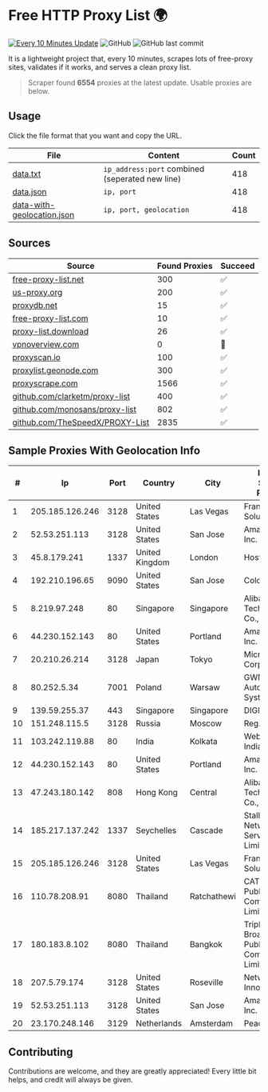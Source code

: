 
# Free HTTP Proxy List 🌍

[![Every 10 Minutes Update](https://github.com/mertguvencli/http-proxy-list/actions/workflows/main.yml/badge.svg?branch=main)](https://github.com/mertguvencli/http-proxy-list/actions/workflows/main.yml)
![GitHub](https://img.shields.io/github/license/mertguvencli/http-proxy-list)
![GitHub last commit](https://img.shields.io/github/last-commit/mertguvencli/http-proxy-list)

It is a lightweight project that, every 10 minutes, scrapes lots of free-proxy sites, validates if it works, and serves a clean proxy list.


> Scraper found **6554** proxies at the latest update. Usable proxies are below.

## Usage

Click the file format that you want and copy the URL.


|File|Content|Count|
|----|-------|-----|
|[data.txt](https://raw.githubusercontent.com/mertguvencli/http-proxy-list/main/proxy-list/data.txt)|`ip_address:port` combined (seperated new line)|418|
|[data.json](https://raw.githubusercontent.com/mertguvencli/http-proxy-list/main/proxy-list/data.json)|`ip, port`|418|
|[data-with-geolocation.json](https://raw.githubusercontent.com/mertguvencli/http-proxy-list/main/proxy-list/data-with-geolocation.json)|`ip, port, geolocation`|418|

## Sources

|Source|Found Proxies|Succeed|
|------|-------------|-------|
|[free-proxy-list.net](https://free-proxy-list.net)|300|✅|
|[us-proxy.org](https://www.us-proxy.org)|200|✅|
|[proxydb.net](http://proxydb.net)|15|✅|
|[free-proxy-list.com](https://free-proxy-list.com/?page=&port=&type%5B%5D=http&type%5B%5D=https&up_time=0&search=Search)|10|✅|
|[proxy-list.download](https://www.proxy-list.download/HTTP)|26|✅|
|[vpnoverview.com](https://vpnoverview.com/privacy/anonymous-browsing/free-proxy-servers)|0|🚫|
|[proxyscan.io](https://www.proxyscan.io)|100|✅|
|[proxylist.geonode.com](https://proxylist.geonode.com/api/proxy-list?limit=300&page=1&sort_by=lastChecked&sort_type=desc&protocols=http,https)|300|✅|
|[proxyscrape.com](https://api.proxyscrape.com/v2/?request=displayproxies&protocol=http&timeout=10000&country=all&ssl=all&anonymity=all)|1566|✅|
|[github.com/clarketm/proxy-list](https://raw.githubusercontent.com/clarketm/proxy-list/master/proxy-list-raw.txt)|400|✅|
|[github.com/monosans/proxy-list](https://raw.githubusercontent.com/monosans/proxy-list/main/proxies/http.txt)|802|✅|
|[github.com/TheSpeedX/PROXY-List](https://raw.githubusercontent.com/TheSpeedX/PROXY-List/master/http.txt)|2835|✅|


## Sample Proxies With Geolocation Info

|#|Ip|Port|Country|City|Internet Service Provider|
|-|--|----|-------|----|-------------------------|
|1|205.185.126.246|3128|United States|Las Vegas|FranTech Solutions|
|2|52.53.251.113|3128|United States|San Jose|Amazon.com, Inc.|
|3|45.8.179.241|1337|United Kingdom|London|Hostland LLC|
|4|192.210.196.65|9090|United States|San Jose|ColoCrossing|
|5|8.219.97.248|80|Singapore|Singapore|Alibaba (US) Technology Co., Ltd.|
|6|44.230.152.143|80|United States|Portland|Amazon.com, Inc.|
|7|20.210.26.214|3128|Japan|Tokyo|Microsoft Corporation|
|8|80.252.5.34|7001|Poland|Warsaw|GWNET Autonomus System|
|9|139.59.255.37|443|Singapore|Singapore|DIGITALOCEAN|
|10|151.248.115.5|3128|Russia|Moscow|Reg.Ru|
|11|103.242.119.88|80|India|Kolkata|Web Werks India Pvt. Ltd.|
|12|44.230.152.143|80|United States|Portland|Amazon.com, Inc.|
|13|47.243.180.142|808|Hong Kong|Central|Alibaba (US) Technology Co., Ltd.|
|14|185.217.137.242|1337|Seychelles|Cascade|Stallion Network Services Limited|
|15|205.185.126.246|3128|United States|Las Vegas|FranTech Solutions|
|16|110.78.208.91|8080|Thailand|Ratchathewi|CAT Telecom Public Company Limited|
|17|180.183.8.102|8080|Thailand|Bangkok|Triple T Broadband Public Company Limited|
|18|207.5.79.174|3128|United States|Roseville|Network Innovations|
|19|52.53.251.113|3128|United States|San Jose|Amazon.com, Inc.|
|20|23.170.248.146|3129|Netherlands|Amsterdam|PeaceWeb|



## Contributing

Contributions are welcome, and they are greatly appreciated! Every
little bit helps, and credit will always be given.

